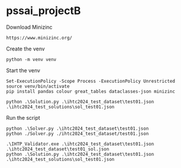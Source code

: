 # pssai_projectB
Download Minizinc
```
https://www.minizinc.org/
```

Create the venv
```
python -m venv venv
```
Start the venv
```
Set-ExecutionPolicy -Scope Process -ExecutionPolicy Unrestricted
source venv/bin/activate
pip install pandas colour great_tables dataclasses-json minizinc

python .\Solution.py .\ihtc2024_test_dataset\test01.json .\ihtc2024_test_solutions\sol_test01.json
```

Run the script
```
python .\Solver.py .\ihtc2024_test_dataset\test01.json  
python ./Solver.py ./ihtc2024_test_dataset/test01.json

.\IHTP_Validator.exe .\ihtc2024_test_dataset\test01.json .\ihtc2024_test_dataset\test01_sol.json
python .\Solution.py .\ihtc2024_test_dataset\test01.json .\ihtc2024_test_solutions\sol_test01.json
```